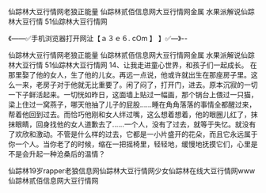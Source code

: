 仙踪林大豆行情网老狼正能量
仙踪林贰佰信息网大豆行情网金属
水果派解说仙踪林大豆行情
51仙踪林大豆行情网


《——✅手机浏览器打开网沚【ａ３ｅ６. cOm 】 】✅—》--

仙踪林大豆行情网老狼正能量
仙踪林贰佰信息网大豆行情网金属
水果派解说仙踪林大豆行情
51仙踪林大豆行情网
		14、让我走进童心世界，和孩子们一起成长。
在那里娶了他的女人，生了他的儿女。再远一点说，他或许就出生在那座房子里。这么一来，老房子对于他就无比重要了。闲了闷了，打开门，进去。原本沉寂的一切一下子鲜活起来。一切恍如昨日，这面墙上贴过一幅画，那个锅台上偎过一只猫，梁上住过一窝燕子，哪天他抽了儿子的屁股……睡在角角落落的事情全都醒过来，帮着他回到过去。而恰巧他刚和女人绊过嘴，这么想着想着，他的眼圈儿红了，抹抹眼睛，回身找他的女人道歉去了……一个人，没有了过去，就等于失忆。就没有了欢欣和激动。不管是什么样的过去，它都是一小片盛开的花朵，而且它永远属于你一个人。当你老了的时候，缩在一把摇椅里，轻轻地，缓慢地抚摸它们，心里是不是会升起一种沧桑后的温情？





仙踪林19岁rapper老狼信息网仙踪林大豆行情网少女仙踪林在线大豆行情网www仙踪林贰佰信息网大豆行情网
